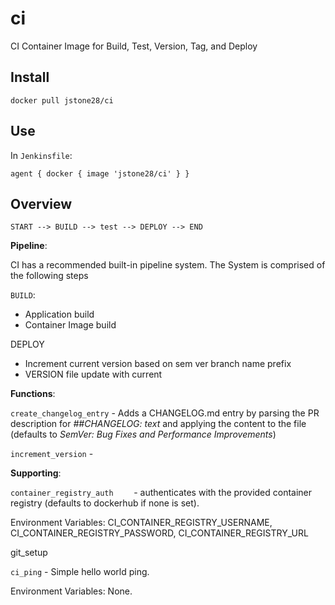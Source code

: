 # ci

CI Container Image for Build, Test, Version, Tag, and Deploy

## Install

`docker pull jstone28/ci`

## Use

In `Jenkinsfile`:

`agent { docker { image 'jstone28/ci' } }`

## Overview

```text
START --> BUILD --> test --> DEPLOY --> END
```

**Pipeline**:

CI has a recommended built-in pipeline system. The System is comprised of the following steps

`BUILD`:
* Application build
* Container Image build

DEPLOY
* Increment current version based on sem ver branch name prefix
* VERSION file update with current

**Functions**:

`create_changelog_entry` - Adds a CHANGELOG.md entry by parsing the PR description for *##CHANGELOG: text* and applying the content to the file (defaults to *SemVer: Bug Fixes and Performance Improvements*)

`increment_version` -

**Supporting**:

`container_registry_auth    ` - authenticates with the provided container registry (defaults to dockerhub if none is set).

Environment Variables: CI_CONTAINER_REGISTRY_USERNAME, CI_CONTAINER_REGISTRY_PASSWORD, CI_CONTAINER_REGISTRY_URL

git_setup

`ci_ping` - Simple hello world ping.

Environment Variables: None.
